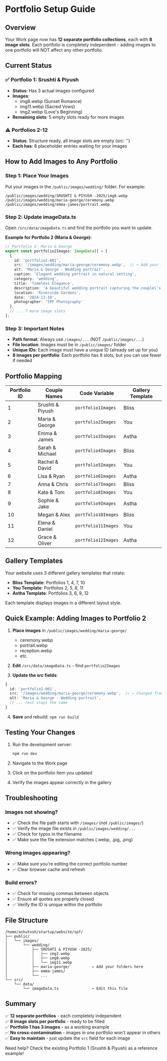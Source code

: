 # Portfolio Setup Guide

## Overview
Your Work page now has **12 separate portfolio collections**, each with **8 image slots**. Each portfolio is completely independent - adding images to one portfolio will NOT affect any other portfolio.

## Current Status

### ✅ Portfolio 1: Srushti & Piyush
- **Status**: Has 3 actual images configured
- **Images**: 
  - img8.webp (Sunset Romance)
  - img11.webp (Sacred Vows)
  - img2.webp (Love's Beginning)
- **Remaining slots**: 5 empty slots ready for more images

### ⚠️ Portfolios 2-12
- **Status**: Structure ready, all image slots are empty (src: '')
- **Each has**: 8 placeholder entries waiting for your images

## How to Add Images to Any Portfolio

### Step 1: Place Your Images
Put your images in the `/public/images/wedding/` folder. For example:
```
/public/images/wedding/SRUSHTI & PIYUSH -2025/img8.webp
/public/images/wedding/maria-george/ceremony.webp
/public/images/wedding/emma-james/portrait.webp
```

### Step 2: Update imageData.ts
Open `/src/data/imageData.ts` and find the portfolio you want to update.

**Example for Portfolio 2 (Maria & George):**
```typescript
// Portfolio 2: Maria & George
export const portfolio2Images: ImageData[] = [
  {
    id: 'portfolio2-001',
    src: '/images/wedding/maria-george/ceremony.webp',  // ← Add your image path here
    alt: 'Maria & George - Wedding portrait',
    caption: 'Elegant wedding portrait in natural setting',
    category: 'wedding',
    title: 'Timeless Elegance',
    description: 'A beautiful wedding portrait capturing the couple\'s joy and elegance.',
    location: 'Riverside Gardens',
    date: '2024-12-10',
    photographer: 'SPF Photography'
  },
  // ... 7 more image slots
];
```

### Step 3: Important Notes
- **Path format**: Always use `/images/...` (NOT `/public/images/...`)
- **File location**: Images must be in `/public/images/` folder
- **Unique IDs**: Each image must have a unique ID (already set up for you)
- **8 images per portfolio**: Each portfolio has 8 slots, but you can use fewer if needed

## Portfolio Mapping

| Portfolio ID | Couple Names | Code Variable | Gallery Template |
|--------------|--------------|---------------|------------------|
| 1 | Srushti & Piyush | `portfolio1Images` | Bliss |
| 2 | Maria & George | `portfolio2Images` | You |
| 3 | Emma & James | `portfolio3Images` | Astha |
| 4 | Sarah & Michael | `portfolio4Images` | Bliss |
| 5 | Rachel & David | `portfolio5Images` | You |
| 6 | Lisa & Ryan | `portfolio6Images` | Astha |
| 7 | Anna & Chris | `portfolio7Images` | Bliss |
| 8 | Kate & Tom | `portfolio8Images` | You |
| 9 | Sophie & Jake | `portfolio9Images` | Astha |
| 10 | Megan & Alex | `portfolio10Images` | Bliss |
| 11 | Elena & Daniel | `portfolio11Images` | You |
| 12 | Grace & Oliver | `portfolio12Images` | Astha |

## Gallery Templates
Your website uses 3 different gallery templates that rotate:
- **Bliss Template**: Portfolios 1, 4, 7, 10
- **You Template**: Portfolios 2, 5, 8, 11
- **Astha Template**: Portfolios 3, 6, 9, 12

Each template displays images in a different layout style.

## Quick Example: Adding Images to Portfolio 2

1. **Place images** in `/public/images/wedding/maria-george/`
   - ceremony.webp
   - portrait.webp
   - reception.webp
   - etc.

2. **Edit** `/src/data/imageData.ts` - find `portfolio2Images`

3. **Update the src fields**:
```typescript
{
  id: 'portfolio2-001',
  src: '/images/wedding/maria-george/ceremony.webp',  // ← Changed from ''
  alt: 'Maria & George - Wedding portrait',
  // ... rest stays the same
}
```

4. **Save** and rebuild: `npm run build`

## Testing Your Changes

1. Run the development server:
   ```bash
   npm run dev
   ```

2. Navigate to the Work page

3. Click on the portfolio item you updated

4. Verify the images appear correctly in the gallery

## Troubleshooting

### Images not showing?
- ✅ Check the file path starts with `/images/` (not `/public/images/`)
- ✅ Verify the image file exists in `/public/images/wedding/...`
- ✅ Check for typos in the filename
- ✅ Make sure the file extension matches (.webp, .jpg, .png)

### Wrong images appearing?
- ✅ Make sure you're editing the correct portfolio number
- ✅ Clear browser cache and refresh

### Build errors?
- ✅ Check for missing commas between objects
- ✅ Ensure all quotes are properly closed
- ✅ Verify the ID is unique within the portfolio

## File Structure
```
/home/ashutosh/startup/website/spf/
├── public/
│   └── images/
│       └── wedding/
│           ├── SRUSHTI & PIYUSH -2025/
│           │   ├── img2.webp
│           │   ├── img8.webp
│           │   └── img11.webp
│           ├── maria-george/          ← Add your folders here
│           ├── emma-james/
│           └── ...
└── src/
    └── data/
        └── imageData.ts               ← Edit this file
```

## Summary
✅ **12 separate portfolios** - each completely independent  
✅ **8 image slots per portfolio** - ready to be filled  
✅ **Portfolio 1 has 3 images** - as a working example  
✅ **No cross-contamination** - images in one portfolio won't appear in others  
✅ **Easy to maintain** - just update the `src` field for each image  

Need help? Check the existing Portfolio 1 (Srushti & Piyush) as a reference example!